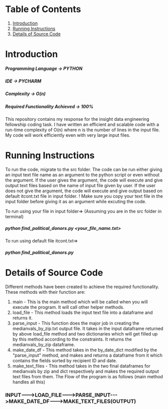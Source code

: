# Table of Contents
1. [Introduction](README.md#introduction)
2. [Running Instructions](README.md#running-instructions)
3. [Details of Source Code](README.md#details-of-source-code)

# Introduction
##### Programming Language -> PYTHON
##### IDE -> PYCHARM
##### Complexity -> O(n)
##### Required Functionality Achieved -> 100%

This repository contains my response for the insight data engineering fellowship coding task. I have written an efficient and scalable code with a run-time complexity of O(n) where n is the number of lines in the input file. My code will work efficiently even with very large input files.

# Running Instructions
To run the code, migrate to the src folder. The code can be run either giving an input text file name as an argument to the python script or even without the argument.
If the user gives the argument, the code will execute and give output text files based on the name of input file given by user.
If the user does not give the argument, the code will execute and give output based on default itcont.txt file in input folder.
! Make sure you copy your text file in the input folder before giving it as an argument while excuting the code.

To run using your file in input folder=>
(Assuming you are in the src folder in terminal)
##### python find_political_donors.py <your_file_name.txt>

To run using default file itcont.txt=>
##### python find_political_donors.py

# Details of Source Code

Different methods have been created to achieve the required functionality. These methods with their function are:
1. main - This is the main method which will be called when you will execute the program. It will call other helper methods.
2. load_file - This method loads the input text file into a dataframe and returns it.
3. parse_input - This function does the major job in creating the medianvals_by_zip.txt output file. It takes in the input dataframe returned by above load_file method and two dictionaries which will get filled up by this method according to the constraints. It returns the medianvals_by_zip dataframe.
4. make_date_df - This method takes in the by_date_dict modified by the "parse_input" method, and makes and returns a dataframe from it which contains the fields sorted by recipient ID and date.
5. make_text_files - This method takes in the two final dataframes for medianvals by zip and dict respectively and makes the required output text files from them.
The Flow of the program is as follows (main method handles all this)
###                        INPUT--->LOAD_FILE--->PARSE_INPUT--->MAKE_DATE_DF--->MAKE_TEXT_FILES(OUTPUT)

